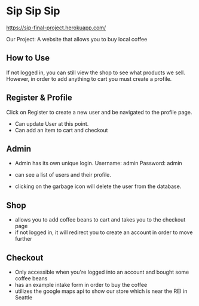 # Sip Sip Sip

https://sip-final-project.herokuapp.com/

Our Project: A website that allows you to buy local coffee

## How to Use

If not logged in, you can still view the shop to see what products we sell. However, in order to add anything to cart you must create a profile.

## Register & Profile
Click on Register to create a new user and be navigated to the profile page.
- Can update User at this point.
- Can add an item to cart and checkout

## Admin
- Admin has its own unique login. 
Username: admin
Password: admin

- can see a list of users and their profile.
- clicking on the garbage icon will delete the user from the database. 

## Shop

- allows you to add coffee beans to cart and takes you to the checkout page
- if not logged in, it will redirect you to create an account in order to move further

## Checkout

- Only accessible when you're logged into an account and bought some coffee beans
- has an example intake form in order to buy the coffee
- utilizes the google maps api to show our store which is near the REI in Seattle

